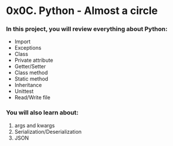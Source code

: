 # 0x0C. Python - Almost a circle
### In this project, you will review everything about Python:

- Import
- Exceptions
- Class
- Private attribute
- Getter/Setter
- Class method
- Static method
- Inheritance
- Unittest
- Read/Write file

### You will also learn about:

1. args and kwargs
2. Serialization/Deserialization
3. JSON